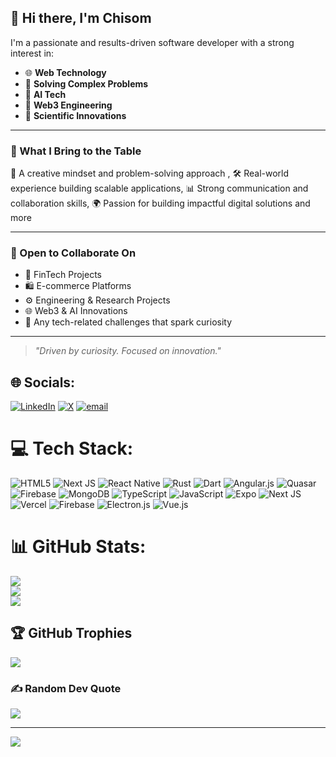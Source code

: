 
## 👋 Hi there, I'm Chisom

I'm a passionate and results-driven software developer with a strong interest in:

- 🌐 **Web Technology**
- 🧠 **Solving Complex Problems**
- 🤖 **AI Tech**
- 🔗 **Web3 Engineering**
- 🧪 **Scientific Innovations**
 
---

### 🧩 What I Bring to the Table

🚀 A creative mindset and problem-solving approach , 🛠️ Real-world experience building scalable applications, 📊 Strong communication and collaboration skills, 🌍 Passion for building impactful digital solutions and more

---

### 🤝 Open to Collaborate On

- 💸 FinTech Projects  
- 🛍️ E-commerce Platforms  
- ⚙️ Engineering & Research Projects  
- 🌐 Web3 & AI Innovations  
- 🧠 Any tech-related challenges that spark curiosity

---


> *"Driven by curiosity. Focused on innovation."*
 



## 🌐 Socials:
[![LinkedIn](https://img.shields.io/badge/LinkedIn-%230077B5.svg?logo=linkedin&logoColor=white)](https://linkedin.com/in/nwike-chisom) [![X](https://img.shields.io/badge/X-black.svg?logo=X&logoColor=white)](https://x.com/chisom_ncs) [![email](https://img.shields.io/badge/Email-D14836?logo=gmail&logoColor=white)](mailto:nwikechisom77@gmail.com) 

# 💻 Tech Stack:
![HTML5](https://img.shields.io/badge/html5-%23E34F26.svg?style=for-the-badge&logo=html5&logoColor=white) ![Next JS](https://img.shields.io/badge/Next-black?style=for-the-badge&logo=next.js&logoColor=white) ![React Native](https://img.shields.io/badge/react_native-%2320232a.svg?style=for-the-badge&logo=react&logoColor=%2361DAFB) ![Rust](https://img.shields.io/badge/rust-%23000000.svg?style=for-the-badge&logo=rust&logoColor=white) ![Dart](https://img.shields.io/badge/dart-%230175C2.svg?style=for-the-badge&logo=dart&logoColor=white) ![Angular.js](https://img.shields.io/badge/angular.js-%23E23237.svg?style=for-the-badge&logo=angularjs&logoColor=white) ![Quasar](https://img.shields.io/badge/Quasar-16B7FB?style=for-the-badge&logo=quasar&logoColor=black) ![Firebase](https://img.shields.io/badge/firebase-a08021?style=for-the-badge&logo=firebase&logoColor=ffcd34) ![MongoDB](https://img.shields.io/badge/MongoDB-%234ea94b.svg?style=for-the-badge&logo=mongodb&logoColor=white) ![TypeScript](https://img.shields.io/badge/typescript-%23007ACC.svg?style=for-the-badge&logo=typescript&logoColor=white) ![JavaScript](https://img.shields.io/badge/javascript-%23323330.svg?style=for-the-badge&logo=javascript&logoColor=%23F7DF1E) ![Expo](https://img.shields.io/badge/expo-1C1E24?style=for-the-badge&logo=expo&logoColor=#D04A37) ![Next JS](https://img.shields.io/badge/Next-black?style=for-the-badge&logo=next.js&logoColor=white) ![Vercel](https://img.shields.io/badge/vercel-%23000000.svg?style=for-the-badge&logo=vercel&logoColor=white) ![Firebase](https://img.shields.io/badge/firebase-%23039BE5.svg?style=for-the-badge&logo=firebase) ![Electron.js](https://img.shields.io/badge/Electron-191970?style=for-the-badge&logo=Electron&logoColor=white) ![Vue.js](https://img.shields.io/badge/vue.js-%2335495e.svg?style=for-the-badge&logo=vuedotjs&logoColor=%234FC08D)
# 📊 GitHub Stats:
![](https://github-readme-stats.vercel.app/api?username=StephenChi-hi&theme=dark&hide_border=false&include_all_commits=false&count_private=false)<br/>
![](https://nirzak-streak-stats.vercel.app/?user=StephenChi-hi&theme=dark&hide_border=false)<br/>
![](https://github-readme-stats.vercel.app/api/top-langs/?username=StephenChi-hi&theme=dark&hide_border=false&include_all_commits=false&count_private=false&layout=compact)

## 🏆 GitHub Trophies
![](https://github-profile-trophy.vercel.app/?username=StephenChi-hi&theme=radical&no-frame=false&no-bg=true&margin-w=4)

### ✍️ Random Dev Quote
![](https://quotes-github-readme.vercel.app/api?type=horizontal&theme=radical)

---
[![](https://visitcount.itsvg.in/api?id=StephenChi-hi&icon=0&color=0)](https://visitcount.itsvg.in)

<!-- Proudly created with GPRM ( https://gprm.itsvg.in ) -->
<!---
StephenChi-hi/StephenChi-hi is a ✨ special ✨ repository because its `README.md` (this file) appears on your GitHub profile.
You can click the Preview link to take a look at your changes.
--->
